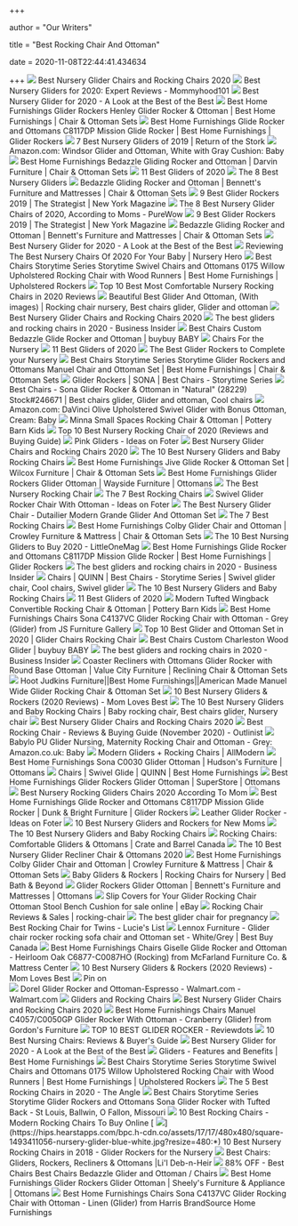 +++
        
author = "Our Writers"
        
title = "Best Rocking Chair And Ottoman"
        
date = 2020-11-08T22:44:41.434634
        
+++
[ ![](http://images.agoramedia.com/wte3.0/gcms/Best-Nursery-Gliders-July-2020-722x406.jpg?width=414)](http://images.agoramedia.com/wte3.0/gcms/Best-Nursery-Gliders-July-2020-722x406.jpg?width=414) Best Nursery Glider Chairs and Rocking Chairs 2020
[ ![](https://mommyhood101.com/images/naomihome.jpg)](https://mommyhood101.com/images/naomihome.jpg) Best Nursery Gliders for 2020: Expert Reviews - Mommyhood101
[ ![](https://42e7xc172a051i7v1iyv99nn-wpengine.netdna-ssl.com/wp-content/uploads/2018/11/paxton-recliner-c.jpg)](https://42e7xc172a051i7v1iyv99nn-wpengine.netdna-ssl.com/wp-content/uploads/2018/11/paxton-recliner-c.jpg) Best Nursery Glider for 2020 - A Look at the Best of the Best
[ ![](https://imageresizer.furnituredealer.net/img/remote/images.furnituredealer.net/img/products%2Fbest_home_furnishings%2Fcolor%2Fbest%20glide%20rockers_c5867%2Bc0057-b1.jpg?width=878&height=600&scale=both&trim.threshold=80)](https://imageresizer.furnituredealer.net/img/remote/images.furnituredealer.net/img/products%2Fbest_home_furnishings%2Fcolor%2Fbest%20glide%20rockers_c5867%2Bc0057-b1.jpg?width=878&height=600&scale=both&trim.threshold=80) Best Home Furnishings Glider Rockers Henley Glider Rocker & Ottoman | Best  Home Furnishings | Chair & Ottoman Sets
[ ![](https://imageresizer.furnituredealer.net/img/remote/images.furnituredealer.net/img/products%2Fbest_home_furnishings%2Fcolor%2Fglide%20rocker%20and%20ottomans_c8117ho-b2.jpg?width=878&height=600&scale=both&trim.threshold=80)](https://imageresizer.furnituredealer.net/img/remote/images.furnituredealer.net/img/products%2Fbest_home_furnishings%2Fcolor%2Fglide%20rocker%20and%20ottomans_c8117ho-b2.jpg?width=878&height=600&scale=both&trim.threshold=80) Best Home Furnishings Glide Rocker and Ottomans C8117DP Mission Glide Rocker  | Best Home Furnishings | Glider Rockers
[ ![](https://www.returnofthestork.com/wp-content/uploads/2018/06/best-nursery-gliders.jpg)](https://www.returnofthestork.com/wp-content/uploads/2018/06/best-nursery-gliders.jpg) 7 Best Nursery Gliders of 2019 | Return of the Stork
[ ![](https://images-na.ssl-images-amazon.com/images/I/5104FYGOiJL._SY355_.jpg)](https://images-na.ssl-images-amazon.com/images/I/5104FYGOiJL._SY355_.jpg) Amazon.com: Windsor Glider and Ottoman, White with Gray Cushion: Baby
[ ![](https://imageresizer.furnituredealer.net/img/remote/images.furnituredealer.net/img/products%2Fbest_home_furnishings%2Fcolor%2Fbedazzle_c8107ec0090e-bvdmjca1hu0otjovrtyztxq.jpg?width=878&height=600&scale=both&trim.threshold=80)](https://imageresizer.furnituredealer.net/img/remote/images.furnituredealer.net/img/products%2Fbest_home_furnishings%2Fcolor%2Fbedazzle_c8107ec0090e-bvdmjca1hu0otjovrtyztxq.jpg?width=878&height=600&scale=both&trim.threshold=80) Best Home Furnishings Bedazzle Gliding Rocker and Ottoman | Darvin  Furniture | Chair & Ottoman Sets
[ ![](https://res.cloudinary.com/babylist/image/upload/f_auto,q_auto:best,c_scale,w_1200/v1565023149/hello-baby/best-baby-gliders-nursery-rocker-babyletto-header.jpg)](https://res.cloudinary.com/babylist/image/upload/f_auto,q_auto:best,c_scale,w_1200/v1565023149/hello-baby/best-baby-gliders-nursery-rocker-babyletto-header.jpg) 11 Best Gliders of 2020
[ ![](https://www.verywellfamily.com/thmb/VBZuTOjf40Ij7dpGbCriQ1mdVh0=/706x626/filters:no_upscale():max_bytes(150000):strip_icc()/ScreenShot2019-05-07at11.00.00AM-9464c8b515964123b04a7f7f5d55b9a0.jpg)](https://www.verywellfamily.com/thmb/VBZuTOjf40Ij7dpGbCriQ1mdVh0=/706x626/filters:no_upscale():max_bytes(150000):strip_icc()/ScreenShot2019-05-07at11.00.00AM-9464c8b515964123b04a7f7f5d55b9a0.jpg) The 8 Best Nursery Gliders
[ ![](https://images.furnituredealer.net/img/products%2Fbest_home_furnishings%2Fcolor%2Fbedazzle_c8107e%2Bc0090e-b2.jpg)](https://images.furnituredealer.net/img/products%2Fbest_home_furnishings%2Fcolor%2Fbedazzle_c8107e%2Bc0090e-b2.jpg) Bedazzle Gliding Rocker and Ottoman | Bennett's Furniture and Mattresses |  Chair & Ottoman Sets
[ ![](https://pyxis.nymag.com/v1/imgs/4f8/083/31b33f755876455f8380f6de5750fc51b7-glider-rocker-01-.rsquare.w700.jpg)](https://pyxis.nymag.com/v1/imgs/4f8/083/31b33f755876455f8380f6de5750fc51b7-glider-rocker-01-.rsquare.w700.jpg) 9 Best Glider Rockers 2019 | The Strategist | New York Magazine
[ ![](https://purewows3.imgix.net/images/articles/2020_01/best-nursery-glider-graham-glider-400.jpg?auto=format,compress&cs=strip)](https://purewows3.imgix.net/images/articles/2020_01/best-nursery-glider-graham-glider-400.jpg?auto=format,compress&cs=strip) The 8 Best Nursery Glider Chairs of 2020, According to Moms - PureWow
[ ![](https://pyxis.nymag.com/v1/imgs/8c3/f01/29f803e71c4de7ed170bddaea95797fe35-glider-02-.rhorizontal.w600.jpg)](https://pyxis.nymag.com/v1/imgs/8c3/f01/29f803e71c4de7ed170bddaea95797fe35-glider-02-.rhorizontal.w600.jpg) 9 Best Glider Rockers 2019 | The Strategist | New York Magazine
[ ![](https://imageresizer.furnituredealer.net/img/remote/images.furnituredealer.net/img/products%2Fbest_home_furnishings%2Fcolor%2Fbedazzle_c8107e%2Bc0090e-b2.jpg?width=878&height=600&scale=both&trim.threshold=80)](https://imageresizer.furnituredealer.net/img/remote/images.furnituredealer.net/img/products%2Fbest_home_furnishings%2Fcolor%2Fbedazzle_c8107e%2Bc0090e-b2.jpg?width=878&height=600&scale=both&trim.threshold=80) Bedazzle Gliding Rocker and Ottoman | Bennett's Furniture and Mattresses |  Chair & Ottoman Sets
[ ![](https://42e7xc172a051i7v1iyv99nn-wpengine.netdna-ssl.com/wp-content/uploads/2019/03/wingback-swivel-glider-recliner-o.jpg)](https://42e7xc172a051i7v1iyv99nn-wpengine.netdna-ssl.com/wp-content/uploads/2019/03/wingback-swivel-glider-recliner-o.jpg) Best Nursery Glider for 2020 - A Look at the Best of the Best
[ ![](https://nurseryhero.com/nh-content/uploads/2017/03/Best-Chairs-For-Baby-Nursery-Dutailier-Glider.jpg)](https://nurseryhero.com/nh-content/uploads/2017/03/Best-Chairs-For-Baby-Nursery-Dutailier-Glider.jpg) Reviewing The Best Nursery Chairs Of 2020 For Your Baby | Nursery Hero
[ ![](https://imageresizer.furnituredealer.net/img/remote/images.furnituredealer.net/img/products%2Fbest_chairs_storytime_series%2Fcolor%2Fstorytime%20chairs_0175-b1.jpg?width=878&height=600&scale=both&trim.threshold=80)](https://imageresizer.furnituredealer.net/img/remote/images.furnituredealer.net/img/products%2Fbest_chairs_storytime_series%2Fcolor%2Fstorytime%20chairs_0175-b1.jpg?width=878&height=600&scale=both&trim.threshold=80) Best Chairs Storytime Series Storytime Swivel Chairs and Ottomans 0175  Willow Upholstered Rocking Chair with Wood Runners | Best Home Furnishings  | Upholstered Rockers
[ ![](https://topguidepro.com/wp-content/uploads/2017/10/B00O0I9FP4.jpg)](https://topguidepro.com/wp-content/uploads/2017/10/B00O0I9FP4.jpg) Top 10 Best Most Comfortable Nursery Rocking Chairs in 2020 Reviews
[ ![](https://i.pinimg.com/originals/93/12/9f/93129f88a93ef3624df8611c9dd1e4b9.jpg)](https://i.pinimg.com/originals/93/12/9f/93129f88a93ef3624df8611c9dd1e4b9.jpg) Beautiful Best Glider And Ottoman, (With images) | Rocking chair nursery, Best  chairs glider, Glider and ottoman
[ ![](https://images.agoramedia.com/wte3.0/gcms/Naomi-Home-Brisbane-Glider-Ottoman-Set-Cream-Finish-Espresso.jpg)](https://images.agoramedia.com/wte3.0/gcms/Naomi-Home-Brisbane-Glider-Ottoman-Set-Cream-Finish-Espresso.jpg) Best Nursery Glider Chairs and Rocking Chairs 2020
[ ![](https://i.insider.com/596e1a07552be5b6088b4f5c?width=1100&format=jpeg&auto=webp)](https://i.insider.com/596e1a07552be5b6088b4f5c?width=1100&format=jpeg&auto=webp) The best gliders and rocking chairs in 2020 - Business Insider
[ ![](https://b3h2.scene7.com/is/image/BedBathandBeyond/30100215335628m?$690$&wid=690&hei=690)](https://b3h2.scene7.com/is/image/BedBathandBeyond/30100215335628m?$690$&wid=690&hei=690) Best Chairs Custom Bedazzle Glide Rocker and Ottoman | buybuy BABY
[ ![](https://i2.wp.com/blog.potterybarn.com/wp-content/uploads/2016/02/pb-kids-comfort-swivel-rocker-ottoman-o.jpg?fit=710%2C626&ssl=1&resize=800%2C800)](https://i2.wp.com/blog.potterybarn.com/wp-content/uploads/2016/02/pb-kids-comfort-swivel-rocker-ottoman-o.jpg?fit=710%2C626&ssl=1&resize=800%2C800) Chairs For the Nursery
[ ![](https://res.cloudinary.com/babylist/image/upload/f_auto,q_auto:best,c_scale/v1584597604/best-of-gliders-pin_dbt57k.jpg)](https://res.cloudinary.com/babylist/image/upload/f_auto,q_auto:best,c_scale/v1584597604/best-of-gliders-pin_dbt57k.jpg) 11 Best Gliders of 2020
[ ![](https://www.lucieslist.com/wp-content/uploads/2014/04/shermag.png)](https://www.lucieslist.com/wp-content/uploads/2014/04/shermag.png) The Best Glider Rockers to Complete your Nursery
[ ![](https://images.furnituredealer.net/img/products%2Fbest_chairs_storytime_series%2Fcolor%2Fstorytime%20glider%20rockers%20and%20ottomans_c4057%2Bc0050-b1.jpg)](https://images.furnituredealer.net/img/products%2Fbest_chairs_storytime_series%2Fcolor%2Fstorytime%20glider%20rockers%20and%20ottomans_c4057%2Bc0050-b1.jpg) Best Chairs Storytime Series Storytime Glider Rockers and Ottomans Manuel  Chair and Ottoman Set | Best Home Furnishings | Chair & Ottoman Sets
[ ![](https://www.besthf.com/bcassets/prodimages2/large/C4137E_C0030E.jpg)](https://www.besthf.com/bcassets/prodimages2/large/C4137E_C0030E.jpg) Glider Rockers | SONA | Best Chairs - Storytime Series
[ ![](https://i.pinimg.com/originals/e9/27/45/e92745db59d719ec23680decb54b1db9.jpg)](https://i.pinimg.com/originals/e9/27/45/e92745db59d719ec23680decb54b1db9.jpg) Best Chairs - Sona Glider Rocker & Ottoman in "Natural" (28229)  Stock#246671 | Best chairs glider, Glider and ottoman, Cool chairs
[ ![](https://images-na.ssl-images-amazon.com/images/I/91VhGik3zaL._SL1500_.jpg)](https://images-na.ssl-images-amazon.com/images/I/91VhGik3zaL._SL1500_.jpg) Amazon.com: DaVinci Olive Upholstered Swivel Glider with Bonus Ottoman,  Cream: Baby
[ ![](https://assets.pkimgs.com/pkimgs/ab/images/dp/wcm/202041/0006/minna-small-spaces-rocking-chair-ottoman-o.jpg)](https://assets.pkimgs.com/pkimgs/ab/images/dp/wcm/202041/0006/minna-small-spaces-rocking-chair-ottoman-o.jpg) Minna Small Spaces Rocking Chair & Ottoman | Pottery Barn Kids
[ ![](https://momrejoice.b-cdn.net/wp-content/uploads/2020/01/DaVinci-Olive-Upholstered-Swivel-Glider-with-Bonus-Ottoman-Review-YouTube-1-1024x450.jpg)](https://momrejoice.b-cdn.net/wp-content/uploads/2020/01/DaVinci-Olive-Upholstered-Swivel-Glider-with-Bonus-Ottoman-Review-YouTube-1-1024x450.jpg) Top 10 Best Nursery Rocking Chair of 2020 (Reviews and Buying Guide)
[ ![](https://foter.com/photos/244/pink-gliders-2.jpg?s=pi)](https://foter.com/photos/244/pink-gliders-2.jpg?s=pi) Pink Gliders - Ideas on Foter
[ ![](https://images.agoramedia.com/wte3.0/gcms/Delta-Children-Emerson-Upholstered-Glider.jpg)](https://images.agoramedia.com/wte3.0/gcms/Delta-Children-Emerson-Upholstered-Glider.jpg) Best Nursery Glider Chairs and Rocking Chairs 2020
[ ![](https://images.ctfassets.net/6m9bd13t776q/lYZyPvhJzaAYeU6QCSCc6/3c90c1a0cc49cd09cc52d2acea7dffb1/top-10-gliders-rockers-nursery-950x1152.jpg?h=576&q=75&w=475)](https://images.ctfassets.net/6m9bd13t776q/lYZyPvhJzaAYeU6QCSCc6/3c90c1a0cc49cd09cc52d2acea7dffb1/top-10-gliders-rockers-nursery-950x1152.jpg?h=576&q=75&w=475) The 10 Best Nursery Gliders and Baby Rocking Chairs
[ ![](https://imageresizer.furnituredealer.net/img/remote/images.furnituredealer.net/img/products%2Fbest_home_furnishings%2Fcolor%2Fjive_c8207%2Bc0097-19083-b1.jpg?width=878&height=600&scale=both&trim.threshold=80)](https://imageresizer.furnituredealer.net/img/remote/images.furnituredealer.net/img/products%2Fbest_home_furnishings%2Fcolor%2Fjive_c8207%2Bc0097-19083-b1.jpg?width=878&height=600&scale=both&trim.threshold=80) Best Home Furnishings Jive Glide Rocker & Ottoman Set | Wilcox Furniture |  Chair & Ottoman Sets
[ ![](https://imageresizer.furnituredealer.net/img/remote/images.furnituredealer.net/img/products%2Fbest_home_furnishings%2Fcolor%2Fbest%20glide%20rockers_c0097-b3.jpg?width=1024&height=768&scale=both&trim.threshold=50&trim.percentpadding=10)](https://imageresizer.furnituredealer.net/img/remote/images.furnituredealer.net/img/products%2Fbest_home_furnishings%2Fcolor%2Fbest%20glide%20rockers_c0097-b3.jpg?width=1024&height=768&scale=both&trim.threshold=50&trim.percentpadding=10) Best Home Furnishings Glider Rockers Glider Ottoman | Wayside Furniture |  Ottomans
[ ![](https://www.thesmartconsumer.com/wp-content/uploads/2016/07/stork-craft-custom-hoop-glider-and-ottoman.jpg)](https://www.thesmartconsumer.com/wp-content/uploads/2016/07/stork-craft-custom-hoop-glider-and-ottoman.jpg) The Best Nursery Rocking Chair
[ ![](https://www.thespruce.com/thmb/UzJKLkKMKoGQFNbK0ihDSBOCQhI=/640x480/smart/filters:no_upscale()/wayfair-rocking-chair-157c9e825da54bbca063ec68059ee58a.jpg)](https://www.thespruce.com/thmb/UzJKLkKMKoGQFNbK0ihDSBOCQhI=/640x480/smart/filters:no_upscale()/wayfair-rocking-chair-157c9e825da54bbca063ec68059ee58a.jpg) The 7 Best Rocking Chairs
[ ![](https://foter.com/photos/281/swivel-glider-rocker-chair-with-ottoman.jpg?s=pi)](https://foter.com/photos/281/swivel-glider-rocker-chair-with-ottoman.jpg?s=pi) Swivel Glider Rocker Chair With Ottoman - Ideas on Foter
[ ![](https://thenightlight.com/wp-content/uploads/2017/02/The-Best-Glider-Dutailier-Modern-Grande-Glider.jpg)](https://thenightlight.com/wp-content/uploads/2017/02/The-Best-Glider-Dutailier-Modern-Grande-Glider.jpg) The Best Nursery Glider Chair - Dutailier Modern Grande Glider And Ottoman  Set
[ ![](https://www.thespruce.com/thmb/lAc6rW7lpGmnTOJZpbJU6I1JKQ8=/900x0/filters:no_upscale():max_bytes(150000):strip_icc()/minna-nursery-seating-collection-o-22efe55ca09a4dffaa48bf157464b8d9.jpg)](https://www.thespruce.com/thmb/lAc6rW7lpGmnTOJZpbJU6I1JKQ8=/900x0/filters:no_upscale():max_bytes(150000):strip_icc()/minna-nursery-seating-collection-o-22efe55ca09a4dffaa48bf157464b8d9.jpg) The 7 Best Rocking Chairs
[ ![](https://imageresizer.furnituredealer.net/img/remote/images.furnituredealer.net/img/products%2Fbest_home_furnishings%2Fcolor%2Fbedazzle_c8107c0090-bgokm4johseea_nj093mh-g.jpg?width=878&height=600&scale=both&trim.threshold=80)](https://imageresizer.furnituredealer.net/img/remote/images.furnituredealer.net/img/products%2Fbest_home_furnishings%2Fcolor%2Fbedazzle_c8107c0090-bgokm4johseea_nj093mh-g.jpg?width=878&height=600&scale=both&trim.threshold=80) Best Home Furnishings Colby Glider Chair and Ottoman | Crowley Furniture &  Mattress | Chair & Ottoman Sets
[ ![](https://littleonemag.com/wp-content/uploads/2018/08/glider1-large_1024x1024-1.jpg)](https://littleonemag.com/wp-content/uploads/2018/08/glider1-large_1024x1024-1.jpg) The 10 Best Nursing Gliders to Buy 2020 - LittleOneMag
[ ![](https://imageresizer.furnituredealer.net/img/remote/images.furnituredealer.net/img/products%2Fbest_home_furnishings%2Fcolor%2Fglide%20rocker%20and%20ottomans_c8117ho-b4.jpg?width=878&height=600&scale=both&trim.threshold=80)](https://imageresizer.furnituredealer.net/img/remote/images.furnituredealer.net/img/products%2Fbest_home_furnishings%2Fcolor%2Fglide%20rocker%20and%20ottomans_c8117ho-b4.jpg?width=878&height=600&scale=both&trim.threshold=80) Best Home Furnishings Glide Rocker and Ottomans C8117DP Mission Glide Rocker  | Best Home Furnishings | Glider Rockers
[ ![](https://i.insider.com/596e1ab1c50c29ad008b4fdb?width=1100&format=jpeg&auto=webp)](https://i.insider.com/596e1ab1c50c29ad008b4fdb?width=1100&format=jpeg&auto=webp) The best gliders and rocking chairs in 2020 - Business Insider
[ ![](https://i.pinimg.com/originals/1c/ea/fa/1ceafa606f9d21f465b02c9ea29ceded.jpg)](https://i.pinimg.com/originals/1c/ea/fa/1ceafa606f9d21f465b02c9ea29ceded.jpg) Chairs | QUINN | Best Chairs - Storytime Series | Swivel glider chair, Cool  chairs, Swivel glider
[ ![](https://images.ctfassets.net/6m9bd13t776q/4biNNmwQnmKS62QyqUSUeY/8b80324f8225ddf21d7b79162886b0f5/01-crate-and-barrel-best-baby-rocking-chair-750x550.jpg?q=75)](https://images.ctfassets.net/6m9bd13t776q/4biNNmwQnmKS62QyqUSUeY/8b80324f8225ddf21d7b79162886b0f5/01-crate-and-barrel-best-baby-rocking-chair-750x550.jpg?q=75) The 10 Best Nursery Gliders and Baby Rocking Chairs
[ ![](https://images.ctfassets.net/50gzycvace50/3dZbHPDrThAIFZLVXsd5bt/a59d17786b38293780310de0f40a2d66/davinci.jpeg)](https://images.ctfassets.net/50gzycvace50/3dZbHPDrThAIFZLVXsd5bt/a59d17786b38293780310de0f40a2d66/davinci.jpeg) 11 Best Gliders of 2020
[ ![](https://assets.pkimgs.com/pkimgs/ab/images/dp/wcm/202041/0006/modern-tufted-wingback-convertible-rocking-chair-ottoman-o.jpg)](https://assets.pkimgs.com/pkimgs/ab/images/dp/wcm/202041/0006/modern-tufted-wingback-convertible-rocking-chair-ottoman-o.jpg) Modern Tufted Wingback Convertible Rocking Chair & Ottoman | Pottery Barn  Kids
[ ![](https://imgres.tailbase.com/rzdimg/prods/800/577705_1.jpg)](https://imgres.tailbase.com/rzdimg/prods/800/577705_1.jpg) Best Home Furnishings Chairs Sona C4137VC Glider Rocking Chair with Ottoman  - Grey (Glider) from JS Furniture Gallery
[ ![](https://i0.wp.com/www.greatproreviews.com/wp-content/uploads/2019/11/Glider-and-Ottoman-Set.jpg)](https://i0.wp.com/www.greatproreviews.com/wp-content/uploads/2019/11/Glider-and-Ottoman-Set.jpg) Top 10 Best Glider and Ottoman Set in 2020 | Glider Chairs Rocking Chair
[ ![](https://b3h2.scene7.com/is/image/BedBathandBeyond/2020-04-27-13-58_67763832_imageset?$690$&wid=690&hei=690)](https://b3h2.scene7.com/is/image/BedBathandBeyond/2020-04-27-13-58_67763832_imageset?$690$&wid=690&hei=690) Best Chairs Custom Charleston Wood Glider | buybuy BABY
[ ![](https://i.insider.com/5f524b12e6ff30001d4e7150?width=1136&format=jpeg)](https://i.insider.com/5f524b12e6ff30001d4e7150?width=1136&format=jpeg) The best gliders and rocking chairs in 2020 - Business Insider
[ ![](https://images.furnituredealer.net/img/products%2Fcoaster%2Fcolor%2Frecliners%20with%20ottomans_2946-b.jpg)](https://images.furnituredealer.net/img/products%2Fcoaster%2Fcolor%2Frecliners%20with%20ottomans_2946-b.jpg) Coaster Recliners with Ottomans Glider Rocker with Round Base Ottoman |  Value City Furniture | Reclining Chair & Ottoman Sets
[ ![](https://www.hootjudkins.com/pub/media/catalog/product/cache/2b756822d2ce356bb04bb838d877d45a/b/s/bstc4050c0050gp.jpg)](https://www.hootjudkins.com/pub/media/catalog/product/cache/2b756822d2ce356bb04bb838d877d45a/b/s/bstc4050c0050gp.jpg) Hoot Judkins Furniture||Best Home Furnishings||American Made Manuel Wide Glider  Rocking Chair & Ottoman Set
[ ![](https://momlovesbest.com/wp-content/uploads/2018/08/Best-Nursery-Gliders-1-1.jpg)](https://momlovesbest.com/wp-content/uploads/2018/08/Best-Nursery-Gliders-1-1.jpg) 10 Best Nursery Gliders & Rockers (2020 Reviews) - Mom Loves Best
[ ![](https://i.pinimg.com/736x/11/ca/ba/11cabaaa9341e149b7fd981853571246.jpg)](https://i.pinimg.com/736x/11/ca/ba/11cabaaa9341e149b7fd981853571246.jpg) The 10 Best Nursery Gliders and Baby Rocking Chairs | Baby rocking chair, Best  chairs glider, Nursery chair
[ ![](https://images.agoramedia.com/wte3.0/gcms/davinci-owen-glider-and-ottoman-dark-grey-cream.jpg)](https://images.agoramedia.com/wte3.0/gcms/davinci-owen-glider-and-ottoman-dark-grey-cream.jpg) Best Nursery Glider Chairs and Rocking Chairs 2020
[ ![](https://cdn.outlinist.com/wp-content/uploads/best-rocking-chair-600x600.jpg)](https://cdn.outlinist.com/wp-content/uploads/best-rocking-chair-600x600.jpg) Best Rocking Chair - Reviews & Buying Guide (November 2020) - Outlinist
[ ![](https://images-na.ssl-images-amazon.com/images/I/710ctUcIR3L._AC_SL1500_.jpg)](https://images-na.ssl-images-amazon.com/images/I/710ctUcIR3L._AC_SL1500_.jpg) Babylo PU Glider Nursing, Maternity Rocking Chair and Ottoman - Grey:  Amazon.co.uk: Baby
[ ![](https://secure.img1-fg.wfcdn.com/im/30994628/compr-r85/6184/61842382/default_name.png)](https://secure.img1-fg.wfcdn.com/im/30994628/compr-r85/6184/61842382/default_name.png) Modern Gliders + Rocking Chairs | AllModern
[ ![](https://imageresizer.furnituredealer.net/img/remote/images.furnituredealer.net/img/products%2Fbest_home_furnishings%2Fcolor%2Fsona%20c4137_c0030-b2.jpg?width=878&height=600&scale=both&trim.threshold=80)](https://imageresizer.furnituredealer.net/img/remote/images.furnituredealer.net/img/products%2Fbest_home_furnishings%2Fcolor%2Fsona%20c4137_c0030-b2.jpg?width=878&height=600&scale=both&trim.threshold=80) Best Home Furnishings Sona C0030 Glider Ottoman | Hudson's Furniture |  Ottomans
[ ![](https://www.besthf.com/bcassets/prodimages2/large/1577_0036.jpg)](https://www.besthf.com/bcassets/prodimages2/large/1577_0036.jpg) Chairs | Swivel Glide | QUINN | Best Home Furnishings
[ ![](https://imageresizer.furnituredealer.net/img/remote/images.furnituredealer.net/img/products%2Fbest_home_furnishings%2Fcolor%2Fbest%20glide%20rockers_c0057-b.jpg?width=1024&height=768&scale=both&trim.threshold=50&trim.percentpadding=10)](https://imageresizer.furnituredealer.net/img/remote/images.furnituredealer.net/img/products%2Fbest_home_furnishings%2Fcolor%2Fbest%20glide%20rockers_c0057-b.jpg?width=1024&height=768&scale=both&trim.threshold=50&trim.percentpadding=10) Best Home Furnishings Glider Rockers Glider Ottoman | SuperStore | Ottomans
[ ![](https://www.scarymommy.com/wp-content/uploads/2020/06/kidstoys_glider-scaled.jpg)](https://www.scarymommy.com/wp-content/uploads/2020/06/kidstoys_glider-scaled.jpg) Best Nursery Rocking Gliders Chairs 2020 According To Mom
[ ![](https://images.furnituredealer.net/img/products%2Fbest_home_furnishings%2Fcolor%2Fglide%20rocker%20and%20ottomans_c8117dp%20-%2020061-memn1jnukz0mwkqjq_0_5kw.jpg)](https://images.furnituredealer.net/img/products%2Fbest_home_furnishings%2Fcolor%2Fglide%20rocker%20and%20ottomans_c8117dp%20-%2020061-memn1jnukz0mwkqjq_0_5kw.jpg) Best Home Furnishings Glide Rocker and Ottomans C8117DP Mission Glide Rocker  | Dunk & Bright Furniture | Glider Rockers
[ ![](https://foter.com/photos/334/leather-glider-rocker-21.jpg?s=pi)](https://foter.com/photos/334/leather-glider-rocker-21.jpg?s=pi) Leather Glider Rocker - Ideas on Foter
[ ![](https://www.firstforwomen.com/wp-content/uploads/sites/2/2019/02/best-rocking-chair-with-ottoman.png?w=1024)](https://www.firstforwomen.com/wp-content/uploads/sites/2/2019/02/best-rocking-chair-with-ottoman.png?w=1024) 10 Best Nursery Gliders and Rockers for New Moms
[ ![](https://images.ctfassets.net/6m9bd13t776q/HDsvUlPWuqAUquc24ei6I/4de6cc37a4116f15f809c3075c100dde/08-nursery-works-best-baby-rocking-chair-750x550.jpg?q=75)](https://images.ctfassets.net/6m9bd13t776q/HDsvUlPWuqAUquc24ei6I/4de6cc37a4116f15f809c3075c100dde/08-nursery-works-best-baby-rocking-chair-750x550.jpg?q=75) The 10 Best Nursery Gliders and Baby Rocking Chairs
[ ![](https://images.crateandbarrel.com/is/image/Crate/SnoozerSwvlGldrCreamAV2SSF20/$web_plp_card_mobile$/200909142820/snoozer-cream-swivel-glider-and-ottoman.jpg)](https://images.crateandbarrel.com/is/image/Crate/SnoozerSwvlGldrCreamAV2SSF20/$web_plp_card_mobile$/200909142820/snoozer-cream-swivel-glider-and-ottoman.jpg) Rocking Chairs: Comfortable Gliders & Ottomans | Crate and Barrel Canada
[ ![](https://mk0muchneededonc94iq.kinstacdn.com/wp-content/uploads/2020/02/Naomi-Home-Brisbane-Glider-Ottoman-Set-List.jpg)](https://mk0muchneededonc94iq.kinstacdn.com/wp-content/uploads/2020/02/Naomi-Home-Brisbane-Glider-Ottoman-Set-List.jpg) The 10 Best Nursery Glider Recliner Chair & Ottomans 2020
[ ![](https://images.furnituredealer.net/img/products%2Fbest_home_furnishings%2Fcolor%2Fbedazzle_c8107c0090-bgokm4johseea_nj093mh-g.jpg)](https://images.furnituredealer.net/img/products%2Fbest_home_furnishings%2Fcolor%2Fbedazzle_c8107c0090-bgokm4johseea_nj093mh-g.jpg) Best Home Furnishings Colby Glider Chair and Ottoman | Crowley Furniture &  Mattress | Chair & Ottoman Sets
[ ![](https://b3h2.scene7.com/is/image/BedBathandBeyond/233990566686606p?$imagePLP$&wid=256&hei=256)](https://b3h2.scene7.com/is/image/BedBathandBeyond/233990566686606p?$imagePLP$&wid=256&hei=256) Baby Gliders & Rockers | Rocking Chairs for Nursery | Bed Bath & Beyond
[ ![](https://images.furnituredealer.net/img/products%2Fbest_home_furnishings%2Fcolor%2Fbest%20glide%20rockers_c0097-19083-m1.jpg)](https://images.furnituredealer.net/img/products%2Fbest_home_furnishings%2Fcolor%2Fbest%20glide%20rockers_c0097-19083-m1.jpg) Glider Rockers Glider Ottoman | Bennett's Furniture and Mattresses |  Ottomans
[ ![](https://i.ebayimg.com/images/g/QmoAAOSwr0NfTaOG/s-l1600.jpg)](https://i.ebayimg.com/images/g/QmoAAOSwr0NfTaOG/s-l1600.jpg) Slip Covers for Your Glider Rocking Chair Ottoman Stool Bench Cushion for  sale online | eBay
[ ![](https://images.rocking-chair.org/2pc-nursery-glider-rocking-chair-with-ottoman.jpg)](https://images.rocking-chair.org/2pc-nursery-glider-rocking-chair-with-ottoman.jpg) Rocking Chair Reviews & Sales | rocking-chair
[ ![](https://www.pregnancymagazine.com/files/images/dylan%20glider.jpg)](https://www.pregnancymagazine.com/files/images/dylan%20glider.jpg) The best glider chair for pregnancy
[ ![](https://www.lucieslist.com/wp-content/uploads/2019/08/ajoku-rocker-1.jpg)](https://www.lucieslist.com/wp-content/uploads/2019/08/ajoku-rocker-1.jpg) Best Rocking Chair for Twins - Lucie's List
[ ![](https://multimedia.bbycastatic.ca/multimedia/products/500x500/135/13553/13553313.jpg)](https://multimedia.bbycastatic.ca/multimedia/products/500x500/135/13553/13553313.jpg) Lennox Furniture - Glider chair rocker rocking sofa chair and Ottoman set -  White/Grey | Best Buy Canada
[ ![](https://imgres.tailbase.com/rzdimg/prods/800/356394_1.jpg?width=398)](https://imgres.tailbase.com/rzdimg/prods/800/356394_1.jpg?width=398) Best Home Furnishings Chairs Giselle Glide Rocker and Ottoman - Heirloom  Oak C6877-C0087HO (Rocking) from McFarland Furniture Co. & Mattress Center
[ ![](https://m.media-amazon.com/images/I/41vSRjTkgYL.jpg)](https://m.media-amazon.com/images/I/41vSRjTkgYL.jpg) 10 Best Nursery Gliders & Rockers (2020 Reviews) - Mom Loves Best
[ ![](https://i.pinimg.com/originals/b1/c2/67/b1c267ddfc76f4cc2796dcff74ffee3e.jpg)](https://i.pinimg.com/originals/b1/c2/67/b1c267ddfc76f4cc2796dcff74ffee3e.jpg) Pin on  
[ ![](https://i5.walmartimages.com/asr/a7cf1124-68f1-4400-beb9-4fc013bb124c_1.6c002777ee873839a7214ec4ede0ea0a.jpeg)](https://i5.walmartimages.com/asr/a7cf1124-68f1-4400-beb9-4fc013bb124c_1.6c002777ee873839a7214ec4ede0ea0a.jpeg) Dorel Glider Rocker and Ottoman-Espresso - Walmart.com - Walmart.com
[ ![](https://cdn.shopify.com/s/files/1/1260/2807/products/best-chairs-rena-swivel-glider-with-matching-ottoman-furniture-13590271525000_2048x.jpg?v=1574107013)](https://cdn.shopify.com/s/files/1/1260/2807/products/best-chairs-rena-swivel-glider-with-matching-ottoman-furniture-13590271525000_2048x.jpg?v=1574107013) Gliders and Rocking Chairs
[ ![](https://images.agoramedia.com/wte3.0/gcms/Delta-Emma-Rocking-Chair-600x600.jpg)](https://images.agoramedia.com/wte3.0/gcms/Delta-Emma-Rocking-Chair-600x600.jpg) Best Nursery Glider Chairs and Rocking Chairs 2020
[ ![](https://imgres.tailbase.com/rzdimg/prods/800/577703_1.jpg?width=398)](https://imgres.tailbase.com/rzdimg/prods/800/577703_1.jpg?width=398) Best Home Furnishings Chairs Manuel C4057/C0050GP Glider Rocker With Ottoman  - Cranberry (Glider) from Gordon's Furniture
[ ![](http://www.reviewdots.com/wp-content/uploads/2017/03/STORK-CRAFT-TUSCANY-CUSTOM-GLIDER-AND-OTTOMAN-BEST-BUY.jpg)](http://www.reviewdots.com/wp-content/uploads/2017/03/STORK-CRAFT-TUSCANY-CUSTOM-GLIDER-AND-OTTOMAN-BEST-BUY.jpg) TOP 10 BEST GLIDER ROCKER - Reviewdots
[ ![](https://www.everythingmom.com/wp-content/uploads/2020/08/Storkcraft-Premium-Hoop-Glider-and-Ottoman.png)](https://www.everythingmom.com/wp-content/uploads/2020/08/Storkcraft-Premium-Hoop-Glider-and-Ottoman.png)  10 Best Nursing Chairs: Reviews & Buyer's Guide
[ ![](https://42e7xc172a051i7v1iyv99nn-wpengine.netdna-ssl.com/wp-content/uploads/2018/12/Screen-Shot-2019-05-15-at-10.39.57-AM-e1557938433793.png)](https://42e7xc172a051i7v1iyv99nn-wpengine.netdna-ssl.com/wp-content/uploads/2018/12/Screen-Shot-2019-05-15-at-10.39.57-AM-e1557938433793.png) Best Nursery Glider for 2020 - A Look at the Best of the Best
[ ![](https://www.besthf.com/bcassets/bcpublic_2/featuresbenefits/fandb_gliders_2.jpg)](https://www.besthf.com/bcassets/bcpublic_2/featuresbenefits/fandb_gliders_2.jpg) Gliders - Features and Benefits | Best Home Furnishings
[ ![](https://imageresizer.furnituredealer.net/img/remote/images.furnituredealer.net/img/products%2Fbest_chairs_storytime_series%2Fcolor%2Fstorytime%20chairs_0175-b2.jpg?width=878&height=600&scale=both&trim.threshold=80)](https://imageresizer.furnituredealer.net/img/remote/images.furnituredealer.net/img/products%2Fbest_chairs_storytime_series%2Fcolor%2Fstorytime%20chairs_0175-b2.jpg?width=878&height=600&scale=both&trim.threshold=80) Best Chairs Storytime Series Storytime Swivel Chairs and Ottomans 0175  Willow Upholstered Rocking Chair with Wood Runners | Best Home Furnishings  | Upholstered Rockers
[ ![](https://img.digitaltrends.com/image/theangle/windsor-glider-ottoman-rocking-chair-nursery-416x416.jpg)](https://img.digitaltrends.com/image/theangle/windsor-glider-ottoman-rocking-chair-nursery-416x416.jpg) The 5 Best Rocking Chairs in 2020 - The Angle
[ ![](http://imageresizer.furnituredealer.net/img/remote/s3-us-west-2.amazonaws.com/fdn-images-2/img/products%2Fbest_chairs_storytime_series%2Fcolor%2Fstorytime%20glider%20rockers%20and%20ottomans_c4137-b.jpg?scale=both&width=500&height=500&f.sharpen=25&down.preserve=0)](http://imageresizer.furnituredealer.net/img/remote/s3-us-west-2.amazonaws.com/fdn-images-2/img/products%2Fbest_chairs_storytime_series%2Fcolor%2Fstorytime%20glider%20rockers%20and%20ottomans_c4137-b.jpg?scale=both&width=500&height=500&f.sharpen=25&down.preserve=0) Best Chairs Storytime Series Storytime Glider Rockers and Ottomans Sona Glider  Rocker with Tufted Back - St Louis, Ballwin, O Fallon, Missouri
[ ![](https://hips.hearstapps.com/hmg-prod.s3.amazonaws.com/images/rocking-chairs-1538607302.png)](https://hips.hearstapps.com/hmg-prod.s3.amazonaws.com/images/rocking-chairs-1538607302.png) 10 Best Rocking Chairs - Modern Rocking Chairs To Buy Online
[ ![](https://hips.hearstapps.com/bpc.h-cdn.co/assets/17/17/480x480/square-1493411056-nursery-glider-blue-white.jpg?resize=480:*)](https://hips.hearstapps.com/bpc.h-cdn.co/assets/17/17/480x480/square-1493411056-nursery-glider-blue-white.jpg?resize=480:*) 10 Best Nursery Rocking Chairs in 2018 - Glider Rockers for the Nursery
[ ![](https://www.debnheir.com/gliders/best-chairs/files/best-chairs-glider-rockers-heather.jpg)](https://www.debnheir.com/gliders/best-chairs/files/best-chairs-glider-rockers-heather.jpg) Best Chairs: Gliders, Rockers, Recliners & Ottomans |Li'l Deb-n-Heir
[ ![](https://images.kaiyo.com/106885/best-chairs/chairs/accent-chairs/best-chairs-bedazzle-glider-and-ottoman-coupon.jpeg)](https://images.kaiyo.com/106885/best-chairs/chairs/accent-chairs/best-chairs-bedazzle-glider-and-ottoman-coupon.jpeg) 88% OFF - Best Chairs Best Chairs Bedazzle Glider and Ottoman / Chairs
[ ![](https://imageresizer.furnituredealer.net/img/remote/images.furnituredealer.net/img/products%2Fbest_home_furnishings%2Fcolor%2Fbest%20glide%20rockers_c0090-b2.jpg?width=1024&height=768&scale=both&trim.threshold=50&trim.percentpadding=10)](https://imageresizer.furnituredealer.net/img/remote/images.furnituredealer.net/img/products%2Fbest_home_furnishings%2Fcolor%2Fbest%20glide%20rockers_c0090-b2.jpg?width=1024&height=768&scale=both&trim.threshold=50&trim.percentpadding=10) Best Home Furnishings Glider Rockers Glider Ottoman | Sheely's Furniture &  Appliance | Ottomans
[ ![](https://imgres.tailbase.com/rzdimg/prods/800/577702_1.jpg)](https://imgres.tailbase.com/rzdimg/prods/800/577702_1.jpg) Best Home Furnishings Chairs Sona C4137VC Glider Rocking Chair with Ottoman  - Linen (Glider) from Harris BrandSource Home Furnishings
